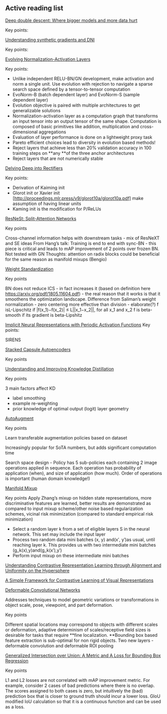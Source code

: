 ## Active reading list

[Deep double descent: Where bigger models and more data hurt](https://arxiv.org/pdf/1912.02292.pdf)

Key points:

[Understanding synthetic gradients and DNI](https://arxiv.org/pdf/1703.00522.pdf)

Key points:

[Evolving Normalization-Activation Layers](https://arxiv.org/abs/2004.02967)

Key points: 

* Unlike independent RELU-BN/GN development, make activation and norm a single unit. Use evolution with rejection to navigate a sparse search space defined by a tensor-to-tensor computation
* EvoNorm-B (batch dependent layer) and EvoNorm-S (sample dependent layer)
* Evolution objective is paired with multiple architectures to get generalizable solutions
* Normalization-activation layer as a computation graph that transforms an input tensor into an output tensor of the same shape. Computation is composed of basic primitives like addition, multiplication and cross-dimensional aggregations
* Evaluation of layer performance is done on a lightweight proxy task
* Pareto efficient choices lead to diversity in evolution based methods!
* Reject layers that achieve less than 20% validation accuracy in 100 training steps on **any **of the three anchor architectures
* Reject layers that are not numerically stable


[Delving Deep into Rectifiers](https://arxiv.org/abs/1502.01852)

Key points:

* Derivation of Kaiming init
* Glorot init or Xavier init [http://proceedings.mlr.press/v9/glorot10a/glorot10a.pdf] make assumption of having linear units
* Kaming init is the modification for P/ReLUs

[ResNeSt: Split-Attention Networks](https://arxiv.org/abs/2004.08955)

Key points

Cross-channel information helps with downstream tasks - mix of ResNeXT and SE ideas
From Hang’s talk: Training is end to end with sync-BN - this piece is critical and leads to mAP improvement of 2 points over frozen BN. Not tested with GN
Thoughts: attention on radix blocks could be beneficial for the same reason as manifold mixups (Bengio)

[Weight Standardization](https://arxiv.org/abs/1903.10520)

Key points

BN does not reduce ICS - in fact increases it (based on definition here https://arxiv.org/pdf/1805.11604.pdf) - the real reason that it works is that it smoothens the optimization landscape. Difference from Saliman’s weight normalization - zero centering more effective than division  - elaborate(?)
f isL-Lipschitz if |f(x_1)−f(x_2)| ≤ L||x_1−x_2||, for all x_1 and x_2
f is beta-smooth if its gradient is beta-Lipshitz

[Implicit Neural Representations with Periodic Activation Functions](https://arxiv.org/abs/2006.09661)
Key points:

SIRENS

[Stacked Capsule Autoencoders](https://arxiv.org/abs/1906.06818)

Key points

[Understanding and Improving Knowledge Distillation](https://arxiv.org/abs/2002.03532)

Key points

3 main factors affect KD

* label smoothing 
* example re-weighting
* prior knowledge of optimal output (logit) layer geometry

[AutoAugment](https://arxiv.org/abs/1805.09501)

Key points

Learn transferable augmentation policies based on dataset

Increasingly popular for SoTA numbers, but adds significant computation time

Search space design - Policy has 5 sub-policies each containing 2 image operations applied in sequence. Each operation has probability of application (when), and size of application (how much). Order of operations is important (human domain knowledge!)

[Manifold Mixup](http://proceedings.mlr.press/v97/verma19a/verma19a.pdf)

Key points
Apply Zhang’s mixup on hidden state representations, more discriminative features are learned, better results are demonstrated as compared to input mixup scheme/other noise based regularization schemes, vicinal risk minimization (compared to standard empirical risk minimization)

* Select a random layer k from a set of eligible layers S in the neural network. This set may include the input layer
* Process two random data mini batches (x, y) and(x′, y′)as usual, until reaching layer k. This provides us with two intermediate mini batches (g_k(x),y)and(g_k(x′),y′)
* Perform input mixup on these intermediate mini batches

[Understanding Contrastive Representation Learning through Alignment and Uniformity on the Hypersphere](https://arxiv.org/pdf/2005.10242.pdf)

[A Simple Framework for Contrastive Learning of Visual Representations](https://arxiv.org/abs/2002.05709)

[Deformable Convolutional Networks](https://arxiv.org/pdf/1703.06211.pdf)

Addresses techniques to model geometric variations or transformations in object scale, pose, viewpoint, and part deformation.

Key points

Different spatial locations may correspond to objects with different scales or deformation, adaptive determinism of scales/receptive field sizes is desirable for tasks that require **fine localization. **Bounding box based feature extraction is sub-optimal for non rigid objects. Two new layers - deformable convolution and deformable ROI pooling

[Generalized Intersection over Union: A Metric and A Loss for Bounding Box Regression](https://giou.stanford.edu/GIoU.pdf)

Key points

L1 and L2 losses are not correlated with mAP improvement metric. For example, consider 2 cases of bad predictions where there is no overlap. The scores assigned to both cases is zero, but intuitively the (bad) prediction box that is closer to ground truth should incur a lower loss. GIoU modified IoU calculation so that it is a continuous function and can be used as a loss.

